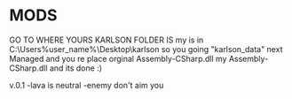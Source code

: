 # MODS
GO TO WHERE YOURS KARLSON FOLDER IS my is in
C:\Users\%user_name%\Desktop\karlson
so you going "karlson_data" 
next Managed 
and you re place orginal Assembly-CSharp.dll my Assembly-CSharp.dll and its done :)

v.0.1
-lava is neutral
-enemy don't aim you
